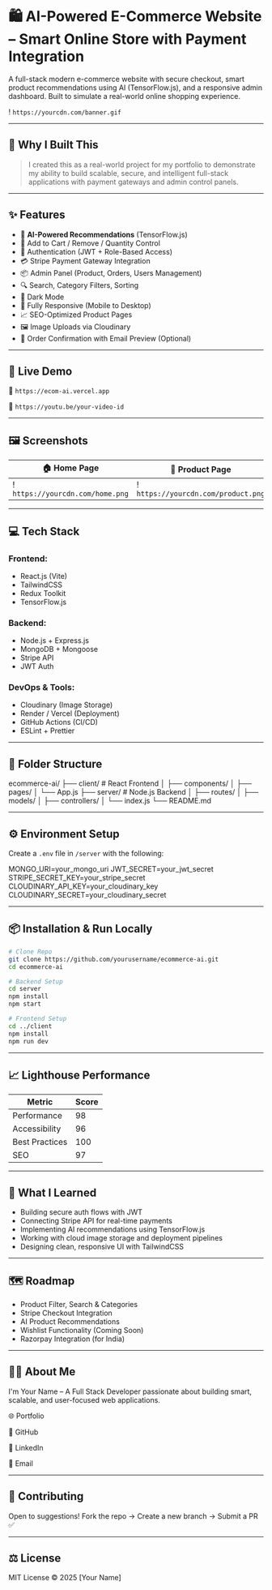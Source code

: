 # 🛍️ AI-Powered E-Commerce Website – Smart Online Store with Payment Integration

A full-stack modern e-commerce website with secure checkout, smart product recommendations using AI (TensorFlow.js), and a responsive admin dashboard. Built to simulate a real-world online shopping experience.

! `https://yourcdn.com/banner.gif`

---

## 🌟 Why I Built This

> I created this as a real-world project for my portfolio to demonstrate my ability to build scalable, secure, and intelligent full-stack applications with payment gateways and admin control panels.

---

## ✨ Features

- 🧠 **AI-Powered Recommendations** (TensorFlow.js)
- 🛒 Add to Cart / Remove / Quantity Control
- 🔐 Authentication (JWT + Role-Based Access)
- 💳 Stripe Payment Gateway Integration
- 📦 Admin Panel (Product, Orders, Users Management)
- 🔍 Search, Category Filters, Sorting
- 🌙 Dark Mode
- 📱 Fully Responsive (Mobile to Desktop)
- 📈 SEO-Optimized Product Pages
- 🖼️ Image Uploads via Cloudinary
- 🧾 Order Confirmation with Email Preview (Optional)

---

## 🔗 Live Demo

🚀 `https://ecom-ai.vercel.app`

🎥 `https://youtu.be/your-video-id`

---

## 🖼️ Screenshots

| 🏠 Home Page | 📄 Product Page | 🛒 Cart | ⚙️ Admin Panel |
|-------------|------------------|--------|----------------|
| ! `https://yourcdn.com/home.png`  | ! `https://yourcdn.com/product.png`  | ! `https://yourcdn.com/cart.png`  | ! `https://yourcdn.com/admin.png`  |

---

## 💻 Tech Stack

### Frontend:
- React.js (Vite)
- TailwindCSS
- Redux Toolkit
- TensorFlow.js

### Backend:
- Node.js + Express.js
- MongoDB + Mongoose
- Stripe API
- JWT Auth

### DevOps & Tools:
- Cloudinary (Image Storage)
- Render / Vercel (Deployment)
- GitHub Actions (CI/CD)
- ESLint + Prettier

---

## 📁 Folder Structure

ecommerce-ai/
├── client/ # React Frontend
│ ├── components/
│ ├── pages/
│ └── App.js
├── server/ # Node.js Backend
│ ├── routes/
│ ├── models/
│ ├── controllers/
│ └── index.js
└── README.md

---

## ⚙️ Environment Setup

Create a `.env` file in `/server` with the following:

MONGO_URI=your_mongo_uri
JWT_SECRET=your_jwt_secret
STRIPE_SECRET_KEY=your_stripe_secret
CLOUDINARY_API_KEY=your_cloudinary_key
CLOUDINARY_SECRET=your_cloudinary_secret

---

## 📦 Installation & Run Locally

```bash
# Clone Repo
git clone https://github.com/yourusername/ecommerce-ai.git
cd ecommerce-ai

# Backend Setup
cd server
npm install
npm start

# Frontend Setup
cd ../client
npm install
npm run dev
```

---

## 📈 Lighthouse Performance

| Metric	| Score |
|-------------	|-------|
| Performance	| 98    |
| Accessibility	| 96    |
| Best Practices| 100   |
| SEO		| 97    |

---

## 🧠 What I Learned

- Building secure auth flows with JWT
- Connecting Stripe API for real-time payments
- Implementing AI recommendations using TensorFlow.js
- Working with cloud image storage and deployment pipelines
- Designing clean, responsive UI with TailwindCSS

---

## 🗺️ Roadmap

- Product Filter, Search & Categories
- Stripe Checkout Integration
- AI Product Recommendations
- Wishlist Functionality (Coming Soon)
- Razorpay Integration (for India)

---

## 👨‍💻 About Me

I'm Your Name – A Full Stack Developer passionate about building smart, scalable, and user-focused web applications.

🌐 Portfolio

🐙 GitHub

💼 LinkedIn

📧 Email

---

## 🤝 Contributing

Open to suggestions!
Fork the repo → Create a new branch → Submit a PR ✅

---

## ⚖️ License

MIT License © 2025 [Your Name]